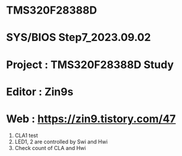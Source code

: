 # TMS320F28388D

# SYS/BIOS Step7_2023.09.02
# Project : TMS320F28388D Study
# Editor : Zin9s
# Web : https://zin9.tistory.com/47

1. CLA1 test
2. LED1, 2 are controlled by Swi and Hwi
3. Check count of CLA and Hwi
